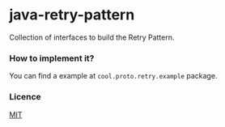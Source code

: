 # java-retry-pattern
Collection of interfaces to build the Retry Pattern.

### How to implement it?
 
 You can find a example at `cool.proto.retry.example` package.
 
### Licence
 
 [MIT](LICENSE)